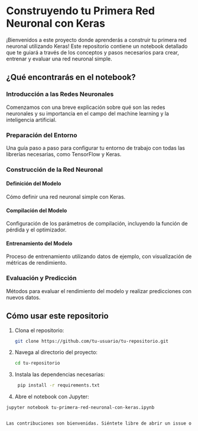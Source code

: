# Construyendo tu Primera Red Neuronal con Keras

¡Bienvenidos a este proyecto donde aprenderás a construir tu primera red neuronal utilizando Keras! Este repositorio contiene un notebook detallado que te guiará a través de los conceptos y pasos necesarios para crear, entrenar y evaluar una red neuronal simple.

## ¿Qué encontrarás en el notebook?

### Introducción a las Redes Neuronales
Comenzamos con una breve explicación sobre qué son las redes neuronales y su importancia en el campo del machine learning y la inteligencia artificial.

### Preparación del Entorno
Una guía paso a paso para configurar tu entorno de trabajo con todas las librerías necesarias, como TensorFlow y Keras.

### Construcción de la Red Neuronal

#### Definición del Modelo
Cómo definir una red neuronal simple con Keras.

#### Compilación del Modelo
Configuración de los parámetros de compilación, incluyendo la función de pérdida y el optimizador.

#### Entrenamiento del Modelo
Proceso de entrenamiento utilizando datos de ejemplo, con visualización de métricas de rendimiento.

### Evaluación y Predicción
Métodos para evaluar el rendimiento del modelo y realizar predicciones con nuevos datos.

## Cómo usar este repositorio

1. Clona el repositorio:
   ```bash
   git clone https://github.com/tu-usuario/tu-repositorio.git
2. Navega al directorio del proyecto:
   ```bash
   cd tu-repositorio
3. Instala las dependencias necesarias:
   ```bash
    pip install -r requirements.txt
4. Abre el notebook con Jupyter:
```bash
jupyter notebook tu-primera-red-neuronal-con-keras.ipynb


Las contribuciones son bienvenidas. Siéntete libre de abrir un issue o enviar un pull request.

